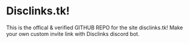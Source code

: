 # Disclinks.tk! 

This is the offical & verified GITHUB REPO for the site disclinks.tk! Make your own custom invite link with Disclinks discord bot. 
